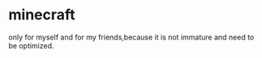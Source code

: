 # minecraft
only for myself and for my friends,because it is not immature and need to be optimized.
